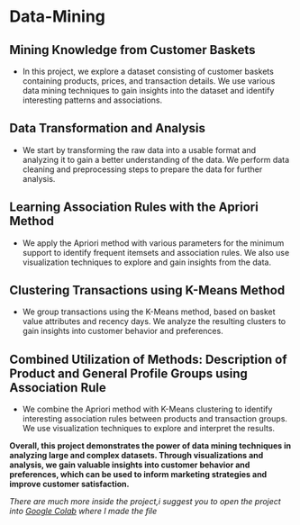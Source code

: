 # Data-Mining

## Mining Knowledge from Customer Baskets
- In this project, we explore a dataset consisting of customer baskets containing products, prices, and transaction details. We use various data mining techniques to gain insights into the dataset and identify interesting patterns and associations.

## Data Transformation and Analysis
- We start by transforming the raw data into a usable format and analyzing it to gain a better understanding of the data. We perform data cleaning and preprocessing steps to prepare the data for further analysis.

## Learning Association Rules with the Apriori Method
- We apply the Apriori method with various parameters for the minimum support to identify frequent itemsets and association rules. We also use visualization techniques to explore and gain insights from the data.

## Clustering Transactions using K-Means Method
- We group transactions using the K-Means method, based on basket value attributes and recency days. We analyze the resulting clusters to gain insights into customer behavior and preferences.

## Combined Utilization of Methods: Description of Product and General Profile Groups using Association Rule
- We combine the Apriori method with K-Means clustering to identify interesting association rules between products and transaction groups. We use visualization techniques to explore and interpret the results.

**Overall, this project demonstrates the power of data mining techniques in analyzing large and complex datasets. Through visualizations and analysis, we gain valuable insights into customer behavior and preferences, which can be used to inform marketing strategies and improve customer satisfaction.**

*There are much more inside the project,i suggest you to open the project into [Google Colab](https://colab.research.google.com/) where I made the file*